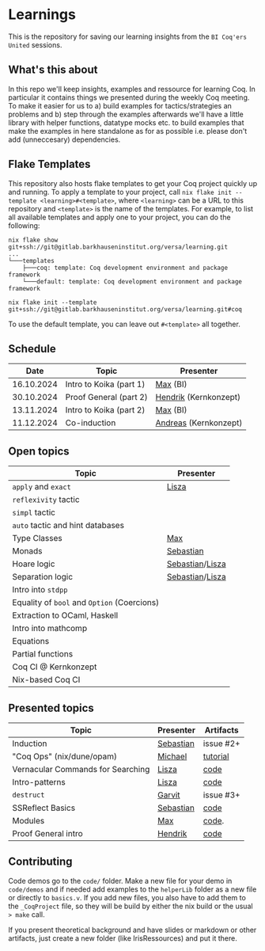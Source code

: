 # Learnings

This is the repository for saving our learning insights from the `BI Coq'ers United` sessions.


## What's this about

In this repo we'll keep insights, examples and ressource for learning Coq.
In particular it contains things we presented during the weekly Coq meeting.
To make it easier for us to a) build examples for tactics/strategies an problems and b) step through the examples afterwards
we'll have a little library with helper functions, datatype mocks etc. to build examples that make the examples in here standalone as for as possible i.e. please don't add (unneccesary) dependencies.

## Flake Templates

This repository also hosts flake templates to get your Coq project quickly up and running.
To apply a template to your project, call `nix flake init --template <learning>#<template>`, where `<learning>` can be a URL to this repository and `<template>` is the name of the templates.
For example, to list all available templates and apply one to your project, you can do the following:

```
nix flake show git+ssh://git@gitlab.barkhauseninstitut.org/versa/learning.git
...
└───templates
    ├───coq: template: Coq development environment and package framework
    └───default: template: Coq development environment and package framework

nix flake init --template git+ssh://git@gitlab.barkhauseninstitut.org/versa/learning.git#coq
```

To use the default template, you can leave out `#<template>` all together.

## Schedule

| Date       | Topic                   | Presenter                                      |
|------------|-------------------------|------------------------------------------------|
| 16.10.2024 | Intro to Koika (part 1) | [Max](@max.kurze) (BI)                         |
| 30.10.2024 | Proof General (part 2)  | [Hendrik](@hendriktews) (Kernkonzept)         |
| 13.11.2024 | Intro to Koika (part 2) | [Max](@max.kurze) (BI)                         |
| 11.12.2024 | Co-induction            | [Andreas](@aotto) (Kernkonzept)                |


## Open topics

| Topic                                       | Presenter                                             |
|---------------------------------------------|-------------------------------------------------------|
| `apply` and `exact`                         | [Lisza](@lisza.zeidler)                               |
| `reflexivity` tactic                        |                                                       |
| `simpl` tactic                              |                                                       |
| `auto` tactic and hint databases            |                                                       |
| Type Classes                                | [Max](@max.kurze)                                     |
| Monads                                      | [Sebastian](@sebastian.ertel)                         |
| Hoare logic                                 | [Sebastian](@sebastian.ertel)/[Lisza](@lisza.zeidler) |
| Separation logic                            | [Sebastian](@sebastian.ertel)/[Lisza](@lisza.zeidler) |
| Intro into `stdpp`                          |                                                       |
| Equality of `bool` and `Option` (Coercions) |                                                       |
| Extraction to OCaml, Haskell                |                                                       |
| Intro into mathcomp                         |                                                       |
| Equations                                   |                                                       |
| Partial functions                           |                                                       |
| Coq CI @ Kernkonzept                        |                                                       |
| Nix-based Coq CI                            |                                                       |

## Presented topics

| Topic                             | Presenter                     | Artifacts                             |
|-----------------------------------|-------------------------------|---------------------------------------|
| Induction                         | [Sebastian](@sebastian.ertel) | issue #2+                             |
| "Coq Ops" (nix/dune/opam)         | [Michael](@michael.raitza)    | [tutorial](./tutorials/Nix.md)        |
| Vernacular Commands for Searching | [Lisza](@lisza.zeidler)       | [code](./code/demos/searching_info.v) |
| Intro-patterns                    | [Lisza](@lisza.zeidler)       | [code](./code/demos/intro_patterns.v) |
| `destruct`                        | [Garvit](@garvit.chhabra)     | issue #3+                             |
| SSReflect Basics                  | [Sebastian](@sebastian.ertel) | [code](./code/demos/ssreflect_tour.v) |
| Modules                           | [Max](@max.kurze)             | [code](./code/demos/modules.v).       |
| Proof General intro               | [Hendrik](@hendriktews)       | [code](./code/demos/PG-intro)         |

## Contributing

Code demos go to the `code/` folder. Make a new file for your demo in `code/demos` and if needed add
examples to the `helperLib` folder as a new file or directly to `basics.v`. If you add new files, you also have to add them to the `_CoqProject` file, so they will be build by either the nix build or the usual `> make` call.

If you present theoretical background and have slides or markdown or other artifacts, just create a new folder (like IrisRessources) and put it there.

